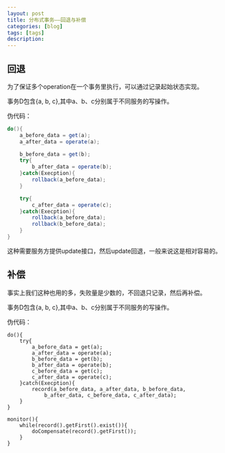 ```yaml
---
layout: post
title: 分布式事务——回退与补偿
categories: [blog]
tags: [tags]
description: 
---
```




## 回退

为了保证多个operation在一个事务里执行，可以通过记录起始状态实现。

事务D包含{a, b, c},其中a、b、c分别属于不同服务的写操作。

伪代码：

```java
do(){ 
	a_before_data = get(a);
	a_after_data = operate(a);

	b_before_data = get(b);
	try{
		b_after_data = operate(b);
	}catch(Execption){
		rollback(a_before_data);
	}

	try{
		c_after_data = operate(c);
	}catch(Execption){
		rollback(a_before_data);
		rollback(b_before_data);
	}
}
```

这种需要服务方提供update接口，然后update回退，一般来说这是相对容易的。



## 补偿

事实上我们这种也用的多，失败量是少数的，不回退只记录，然后再补偿。

事务D包含{a, b, c},其中a、b、c分别属于不同服务的写操作。

伪代码：

```
do(){ 
	try{
		a_before_data = get(a);
		a_after_data = operate(a);
		b_before_data = get(b);
		b_after_data = operate(b);
		c_before_data = get(c);
		c_after_data = operate(c);
	}catch(Execption){
		record(a_before_data, a_after_data, b_before_data,
			b_after_data, c_before_data, c_after_data);
	}
}

monitor(){
	while(record().getFirst().exist()){
		doCompensate(record().getFirst());
	}
}
```

